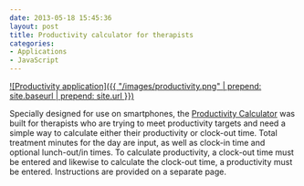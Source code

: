 ```yaml
---
date: 2013-05-18 15:45:36
layout: post
title: Productivity calculator for therapists
categories:
- Applications
- JavaScript
---
```


[![Productivity application]({{ "/images/productivity.png" | prepend: site.baseurl | prepend: site.url }})](http://janmilosh.com/productivity)

Specially designed for use on smartphones, the [Productivity Calculator](http://janmilosh.com/productivity) was built for therapists who are trying to meet productivity targets and need a simple way to calculate either their productivity or clock-out time. Total treatment minutes for the day are input, as well as clock-in time and optional lunch-out/in times. To calculate productivity, a clock-out time must be entered and likewise to calculate the clock-out time, a productivity must be entered. Instructions are provided on a separate page.
